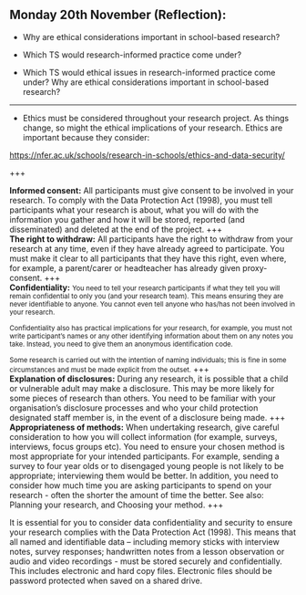 ## Monday 20th November (Reflection): 

- Why are ethical considerations important in school-based research? 

- Which TS would research-informed practice come under? 

- Which TS would ethical issues in research-informed practice come under? 
    Why are ethical considerations important in school-based research? 

---

- Ethics must be considered throughout your research project. As things change, so might the ethical implications of your research. Ethics are important because they consider:

https://nfer.ac.uk/schools/research-in-schools/ethics-and-data-security/

+++

 **Informed consent:** All participants must give consent to be involved in your research. To comply with the Data Protection Act (1998), you must tell participants what your research is about, what you will do with the information you gather and how it will be stored, reported (and disseminated) and deleted at the end of the project.
+++  
 **The right to withdraw:** All participants have the right to withdraw from your research at any time, even if they have already agreed to participate. You must make it clear to all participants that they have this right, even where, for example, a parent/carer or headteacher has already given proxy-consent.
+++     
**Confidentiality:** <small> You need to tell your research participants if what they tell you will remain confidential to only you (and your research team). This means ensuring they are never identifiable to anyone. You cannot even tell anyone who has/has not been involved in your research. 
    
Confidentiality also has practical implications for your research, for example, you must not write participant’s names or any other identifying information about them on any notes you take. Instead, you need to give them an anonymous identification code. 

Some research is carried out with the intention of naming individuals; this is fine in some circumstances and must be made explicit from the outset.</small>
+++     
**Explanation of disclosures:** During any research, it is possible that a child or vulnerable adult may make a disclosure. This may be more likely for some pieces of research than others. You need to be familiar with your organisation’s disclosure processes and who your child protection designated staff member is, in the event of a disclosure being made.
+++     
**Appropriateness of methods:** When undertaking research, give careful consideration to how you will collect information (for example, surveys, interviews, focus groups etc). You need to ensure your chosen method is most appropriate for your intended participants. For example, sending a survey to four year olds or to disengaged young people is not likely to be appropriate; interviewing them would be better. In addition, you need to consider how much time you are asking participants to spend on your research - often the shorter the amount of time the better. See also: Planning your research, and Choosing your method.
+++
     

It is essential for you to consider data confidentiality and security to ensure your research complies with the Data Protection Act (1998). This means that all named and identifiable data – including memory sticks with interview notes, survey responses; handwritten notes from a lesson observation or audio and video recordings - must be stored securely and confidentially. This includes electronic and hard copy files. Electronic files should be password protected when saved on a shared drive.
